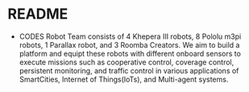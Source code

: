 # README
- CODES Robot Team consists of 4 Khepera III robots, 8 Pololu m3pi robots, 1 Parallax robot, and 3 Roomba Creators.
We aim to build a platform and equipt these robots with different onboard sensors to execute missions such as cooperative control, coverage control, persistent monitoring, and traffic control in various applications of SmartCities, Internet of Things(IoTs), and Multi-agent systems.




